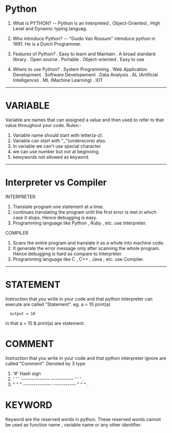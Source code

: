 # Python

1) What is PYTHON?
--  Python is an Interpreted , Object-Oriented , High Level and Dynamic typing languag.

2) Who introduce Python?
--  "Guido Van Rossum" introduce python in 1991. He is a Dutch Programmer.

3) Features of Python?
. Easy to learn and Maintain
. A broad standard library 
. Open source
. Portable
. Object-oriented
. Easy to use


4) Where to use Python?
. System Programming
. Web Application Development 
. Software Developement
. Data Analysis
. AL (Artificial Intelligence)
. ML (Machine Learning)
. IOT

_________________________________________________________________

# VARIABLE
Variable are names that can assigned a value and then used to refer to that value throughout your code.
Rules:-
1) Variable name should start with letter(a-z).
2) Variable can start with "_"(underscore) also.
3) In variable we can't use special character.
4) we can use number but not at beginning.
5) kewywords not allowed as keyword.

________________________________________________________________

# Interpreter vs Compiler

INTERPRETER
1) Translate program one statement at a time.
2) continues translating the program until the first error is met in which case it stops. Hence debugging is easy.
3) Programming language like Python , Ruby , etc. use Interpreter.

COMPILER
1) Scans the entire program and translate it as a whole into machine code.
2) It generate the error message only after scanning the whole program. Hence debugging is hard as compare to Interpreter.
3) Programming language like C , C++ , Java , etc. use Compiler.

__________________________________________________________________

# STATEMENT

Instruction that you write in your code and that python interpreter can execute are called "Statement".
eg.   a = 10
      print(a)
      
      output = 10
in that a = 10 & print(a) are statement.


# COMMENT

Instruction that you write in your code and that python interpreter  ignore are called "Comment".
Denoted by 3 type
1) '#' Hash sign
2) ' ' ' --------------
    ----------- ' ' ' .
3) " " " --------------
    ----------- " " " .

# KEYWORD
Keyword are the reserved words in python. These reserved words cannot be used as function name , variable name or any other identifier.
